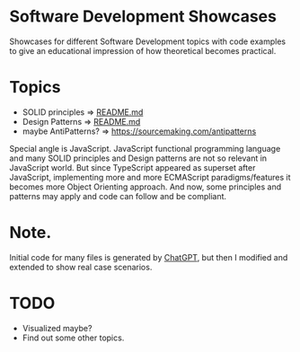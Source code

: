 Software Development Showcases
===

Showcases for different Software Development topics with code examples to give an educational impression of how theoretical becomes practical.

# Topics

- SOLID principles => [README.md](./solid/README.md)
- Design Patterns => [README.md](./design-patterns/README.md)
- maybe AntiPatterns? => https://sourcemaking.com/antipatterns

Special angle is JavaScript. JavaScript functional programming language and many SOLID principles and Design patterns are not so relevant in JavaScript world. But since TypeScript appeared as superset after JavaScript, implementing more and more ECMAScript paradigms/features it becomes more Object Orienting approach. And now, some principles and patterns may apply and code can follow and be compliant.  

# Note.

Initial code for many files is generated by [ChatGPT](https://chat.openai.com/), but then I modified and extended to show real case scenarios.

# TODO 

- Visualized maybe?
- Find out some other topics.

